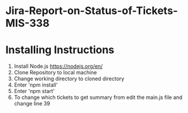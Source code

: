# Jira-Report-on-Status-of-Tickets-MIS-338

# Installing Instructions
1. Install Node.js https://nodejs.org/en/
2. Clone Repository to local machine
3. Change working directory to cloned directory
4. Enter 'npm install'
5. Enter 'npm start'
6. To change which tickets to get summary from edit the main.js file and change line 39
